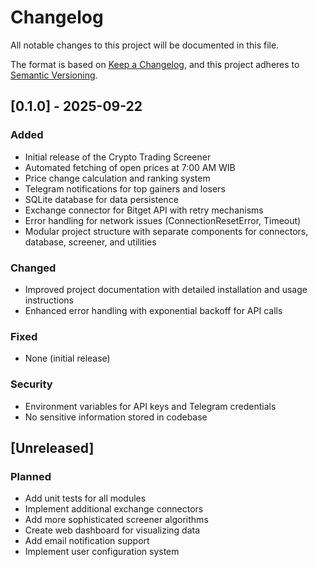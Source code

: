 # Changelog

All notable changes to this project will be documented in this file.

The format is based on [Keep a Changelog](https://keepachangelog.com/en/1.0.0/),
and this project adheres to [Semantic Versioning](https://semver.org/spec/v2.0.0.html).

## [0.1.0] - 2025-09-22

### Added
- Initial release of the Crypto Trading Screener
- Automated fetching of open prices at 7:00 AM WIB
- Price change calculation and ranking system
- Telegram notifications for top gainers and losers
- SQLite database for data persistence
- Exchange connector for Bitget API with retry mechanisms
- Error handling for network issues (ConnectionResetError, Timeout)
- Modular project structure with separate components for connectors, database, screener, and utilities

### Changed
- Improved project documentation with detailed installation and usage instructions
- Enhanced error handling with exponential backoff for API calls

### Fixed
- None (initial release)

### Security
- Environment variables for API keys and Telegram credentials
- No sensitive information stored in codebase

## [Unreleased]

### Planned
- Add unit tests for all modules
- Implement additional exchange connectors
- Add more sophisticated screener algorithms
- Create web dashboard for visualizing data
- Add email notification support
- Implement user configuration system